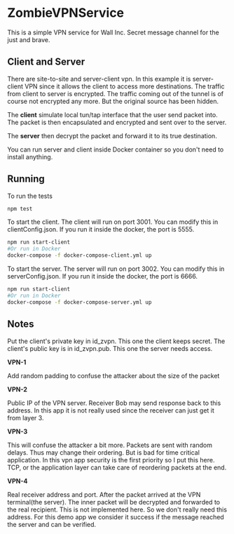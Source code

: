 # ZombieVPNService
This is a simple VPN service for Wall Inc. Secret message channel for the just and brave.

## Client and Server
There are site-to-site and server-client vpn. In this example it is server-client VPN since it allows the client to access more destinations. The traffic from client to server is encrypted. The traffic coming out of the tunnel is of course not encrypted any more. But the original source has been hidden. 

The **client** simulate local tun/tap interface that the user send packet into. The packet is then encapsulated and encrypted and sent over to the server.

The **server** then decrypt the packet and forward it to its true destination.

You can run server and client inside Docker container so you don't need to install anything.

## Running

To run the tests

```bash
npm test
```

To start the client. The client will run on port 3001. You can modify this in clientConfig.json.
If you run it inside the docker, the port is 5555.
```bash
npm run start-client
#Or run in Docker
docker-compose -f docker-compose-client.yml up
```
To start the server. The server will run on port 3002. You can modify this in serverConfig.json.
If you run it inside the docker, the port is 6666.
```bash
npm run start-client
#Or run in Docker
docker-compose -f docker-compose-server.yml up
```

## Notes
Put the client's private key in id_zvpn. This one the client keeps secret.
The client's public key is in id_zvpn.pub. This one the server needs access.

**VPN-1**

Add random padding to confuse the attacker about the size of the packet

**VPN-2**

Public IP of the VPN server. Receiver Bob may send response back to this address. In this app it is not really used since the receiver can just get it from layer 3.

**VPN-3**

This will confuse the attacker a bit more. Packets are sent with random delays. Thus may change their ordering. But is bad for time critical application. In this vpn app security is the first priority so I put this here. TCP, or the application layer can take care of reordering packets at the end.

**VPN-4**

Real receiver address and port. After the packet arrived at the VPN terminal(the server). The inner packet will be decrypted and forwarded to the real recipient. This is not implemented here. So we don't really need this address. For this demo app we consider it success if the message reached the server and can be verified.